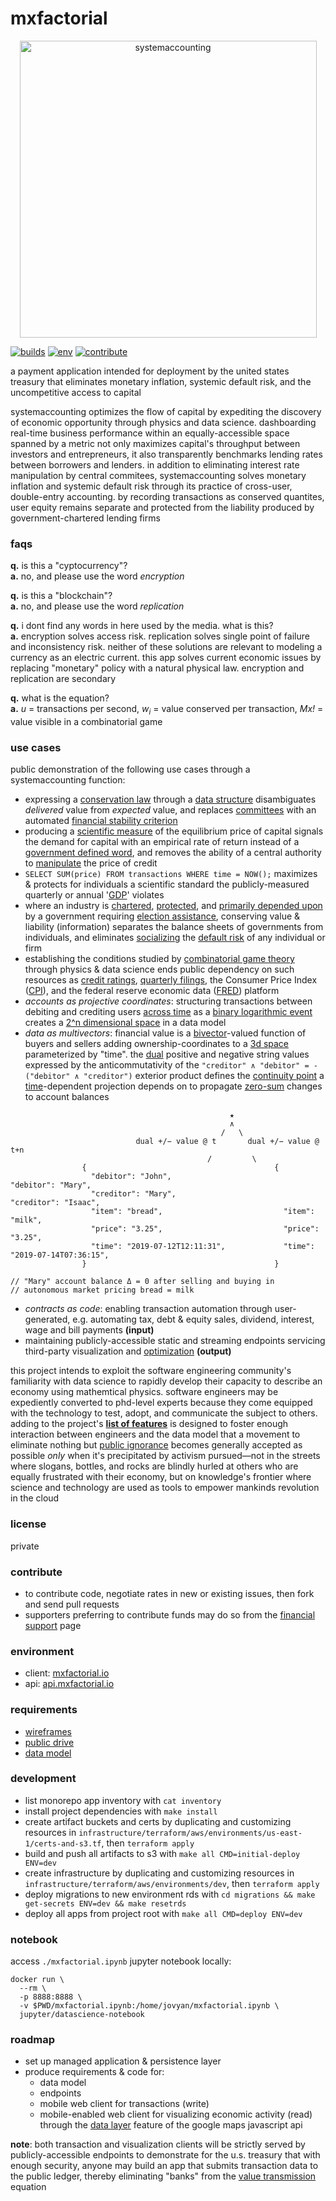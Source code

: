 # mxfactorial
<p align="center">
  <a href="http://www.systemaccounting.org/math_identity" target="_blank"><img width="475" alt="systemaccounting" src="https://user-images.githubusercontent.com/12200465/37568924-06f05d08-2a99-11e8-8891-60f373b33421.png"></a>
</p>

[![builds](https://img.shields.io/badge/workflows-building-brightgreen.svg)](https://github.com/systemaccounting/mxfactorial/actions) [![env](https://img.shields.io/badge/ENV-PROD-brightgreen.svg)](https://mxfactorial.io/) [![contribute](https://img.shields.io/badge/contribute-paypal-brightgreen.svg)](https://systemaccounting.nationbuilder.com/financial_endorsement)

a payment application intended for deployment by the united states treasury that eliminates monetary inflation, systemic default risk, and the uncompetitive access to capital

systemaccounting optimizes the flow of capital by expediting the discovery of economic opportunity through physics and data science. dashboarding real-time business performance within an equally-accessible space spanned by a metric not only maximizes capital's throughput between investors and entrepreneurs, it also transparently benchmarks lending rates between borrowers and lenders. in addition to eliminating interest rate manipulation by central commitees, systemaccounting solves monetary inflation and systemic default risk through its practice of cross-user, double-entry accounting. by recording transactions as conserved quantites, user equity remains separate and protected from the liability produced by government-chartered lending firms

### faqs
**q.** is this a "cyptocurrency"?  
**a.** no, and please use the word *encryption*  

**q.** is this a "blockchain"?  
**a.** no, and please use the word *replication*  

**q.** i dont find any words in here used by the media. what is this?  
**a.** encryption solves access risk. replication solves single point of failure and inconsistency risk. neither of these solutions are relevant to modeling a currency as an electric current. this app solves current economic issues by replacing "monetary" policy with a natural physical law. encryption and replication are secondary  

**q.** what is the equation?  
**a.** *u* = transactions per second, *w<sub>i</sub>* = value conserved per transaction, *Mx!* = value visible in a combinatorial game  

### use cases
public demonstration of the following use cases through a systemaccounting function:
* expressing a [conservation law](https://en.wikipedia.org/wiki/Conservation_law) through a [data structure](https://github.com/systemaccounting/mxfactorial/blob/develop/mxfactorial.ipynb) disambiguates *delivered* value from *expected* value, and replaces [committees](https://www.federalreserve.gov/financial-stability.htm) with an automated [financial stability criterion](https://en.wikipedia.org/wiki/BIBO_stability)
* producing a [scientific measure](http://www.systemaccounting.org/how_does_systemaccounting_produce_a_scientific_measure_of_the_cost_of_capital) of the equilibrium price of capital signals the demand for capital with an empirical rate of return instead of a [government defined word](https://www.systemaccounting.org/what_is_a_bank), and removes the ability of a central authority to [manipulate](https://en.wikipedia.org/wiki/Federal_funds_rate) the price of credit
* `SELECT SUM(price) FROM transactions WHERE time = NOW();` maximizes & protects for individuals a scientific standard the publicly-measured quarterly or annual '[GDP](https://en.wikipedia.org/wiki/Gross_domestic_product)' violates
* where an industry is [chartered](http://www.occ.gov/topics/licensing/index-licensing.html), [protected](https://en.wikipedia.org/wiki/Bailout), and [primarily depended upon](http://www.opensecrets.org/industries./) by a government requiring [election assistance](https://en.wikipedia.org/wiki/Collusion), conserving value & liability (information) separates the balance sheets of governments from individuals, and eliminates [socializing](https://en.wikipedia.org/wiki/Externality#Negative) the [default risk](https://en.wikipedia.org/wiki/Liability_(financial_accounting)) of any individual or firm
* establishing the conditions studied by [combinatorial game theory](https://en.wikipedia.org/wiki/Combinatorial_game_theory) through physics & data science ends public dependency on such resources as [credit ratings](https://en.wikipedia.org/wiki/Bond_credit_rating), [quarterly filings](https://en.wikipedia.org/wiki/Form_10-Q), the Consumer Price Index ([CPI](https://en.wikipedia.org/wiki/Consumer_price_index)), and the federal reserve economic data ([FRED](https://en.wikipedia.org/wiki/Federal_Reserve_Economic_Data)) platform
* *accounts as projective coordinates*: structuring transactions between debiting and crediting users [across time](https://en.wikipedia.org/wiki/Homogeneous_coordinates) as a [binary logarithmic event](https://en.wikipedia.org/wiki/Binary_logarithm#Information_theory) creates a [2^n dimensional space](https://en.wikipedia.org/wiki/Clifford_algebra#Basis_and_dimension) in a data model
* *data as multivectors*: financial value is a [bivector](https://en.wikipedia.org/wiki/Bivector)-valued function of buyers and sellers adding ownership-coordinates to a [3d space](https://en.wikipedia.org/wiki/Conformal_geometric_algebra)  parameterized by "time". the [dual](https://en.wikipedia.org/wiki/Hodge_star_operator) positive and negative string values expressed by the anticommutativity of the `"creditor" ∧ "debitor" = - ("debitor" ∧ "creditor")` exterior product defines the [continuity point](https://en.wikipedia.org/wiki/Path_(topology)) a [time](https://en.wikipedia.org/wiki/Time-scale_calculus)-dependent projection depends on to propagate [zero-sum](https://en.wikipedia.org/wiki/Zero-sum_game) changes to account balances
```
                                                 ★
                                                 ∧
                                               /   \
                            dual +/− value @ t       dual +/− value @ t+n
                                            /         \
                {                                          {
                  "debitor": "John",                         "debitor": "Mary",
                  "creditor": "Mary",                        "creditor": "Isaac",
                  "item": "bread",                           "item": "milk",
                  "price": "3.25",                           "price": "3.25",
                  "time": "2019-07-12T12:11:31",             "time": "2019-07-14T07:36:15",
                }                                          }

// "Mary" account balance Δ = 0 after selling and buying in
// autonomous market pricing bread = milk
```  
* *contracts as code*: enabling transaction automation through user-generated, e.g. automating tax, debt & equity sales, dividend, interest, wage and bill payments  **(input)**
* maintaining publicly-accessible static and streaming endpoints servicing third-party visualization and [optimization](https://en.wikipedia.org/wiki/Combinatorial_optimization) **(output)**

this project intends to exploit the software engineering community's familiarity with data science to rapidly develop their capacity to describe an economy using mathemtical physics. software engineers may be expediently converted to phd-level experts because they come equipped with the technology to test, adopt, and communicate the subject to others. adding to the project's **[list of features](https://github.com/systemaccounting/mxfactorial/issues?q=is%3Aissue+is%3Apublic+sort%3Acreated-asc)** is designed to foster enough interaction between engineers and the data model that a movement to eliminate nothing but [public ignorance](https://en.wikipedia.org/wiki/Pareto_efficiency) becomes generally accepted as possible *only* when it's precipitated by activism pursued—not in the streets where slogans, bottles, and rocks are blindly hurled at others who are equally frustrated with their economy, but on knowledge's frontier where science and technology are used as tools to empower mankinds revolution in the cloud

### license
private

### contribute
* to contribute code, negotiate rates in new or existing issues, then fork and send pull requests  
* supporters preferring to contribute funds may do so from the [financial support](https://systemaccounting.nationbuilder.com/financial_endorsement) page

### environment
- client: [mxfactorial.io](https://mxfactorial.io/)
- api: [api.mxfactorial.io](https://api.mxfactorial.io/)

### requirements
- [wireframes](https://drive.google.com/folderview?id=0B9xlXsaN9dVQR1EyY3dQbnZ0aG8&usp=sharing)
- [public drive](https://drive.google.com/drive/folders/0B9xlXsaN9dVQWkJERUxNRVZQVWc)
- [data model](https://docs.google.com/document/d/1US0gamuV3ExzUWAnNHxdcfmUxB0tPbtxUBVRBmZKywA/edit?usp=sharing)

### development
- list monorepo app inventory with `cat inventory`
- install project dependencies with `make install`
- create artifact buckets and certs by duplicating and customizing resources in `infrastructure/terraform/aws/environments/us-east-1/certs-and-s3.tf`, then `terraform apply`
- build and push all artifacts to s3 with `make all CMD=initial-deploy ENV=dev`
- create infrastructure by duplicating and customizing resources in `infrastructure/terraform/aws/environments/dev`, then `terraform apply`
- deploy migrations to new environment rds with `cd migrations && make get-secrets ENV=dev && make resetrds`
- deploy all apps from project root with `make all CMD=deploy ENV=dev`

### notebook
access `./mxfactorial.ipynb` jupyter notebook locally:
  ```
  docker run \
    --rm \
    -p 8888:8888 \
    -v $PWD/mxfactorial.ipynb:/home/jovyan/mxfactorial.ipynb \
    jupyter/datascience-notebook
  ```

### roadmap
* set up managed application & persistence layer
* produce requirements & code for:
  * data model
  * endpoints
  * mobile web client for transactions (write)
  * mobile-enabled web client for visualizing economic activity (read) through the [data layer](https://developers.google.com/maps/documentation/javascript/datalayer) feature of the google maps javascript api  

**note**: both transaction and visualization clients will be strictly served by publicly-accessible endpoints to demonstrate for the u.s. treasury that with enough security, anyone may build an app that submits transaction data to the public ledger, thereby eliminating "banks" from the [value transmission](http://www.systemaccounting.org/what_is_money) equation

